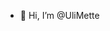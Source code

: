 - 👋 Hi, I’m @UliMette

<!---  
- 👀 I’m interested in ...
- 🌱 I’m currently learning ...
- 💞️ I’m looking to collaborate on ...
- 📫 How to reach me ...
- 😄 Pronouns: ...
- ⚡ Fun fact: ...
--->
<!---
UliMette/UliMette is a ✨ special ✨ repository because its `README.md` (this file) appears on your GitHub profile.
You can click the Preview link to take a look at your changes.
--->
